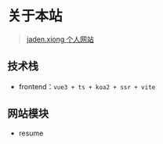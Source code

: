 # 关于本站
> [jaden.xiong 个人网站](https://xyy.onrender.com/)

## 技术栈
+ frontend：`vue3 + ts + koa2 + ssr + vite`

## 网站模块

+  resume
